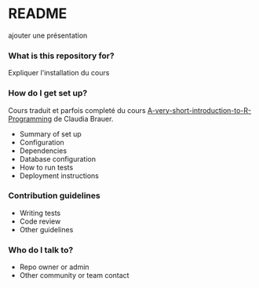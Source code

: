 # README #

ajouter une présentation

### What is this repository for? ###
Expliquer l'installation du cours

### How do I get set up? ###

Cours traduit et parfois completé du cours [A-very-short-introduction-to-R-Programming](https://github.com/ClaudiaBrauer/A-very-short-introduction-to-R) de Claudia Brauer.

* Summary of set up
* Configuration
* Dependencies
* Database configuration
* How to run tests
* Deployment instructions

### Contribution guidelines ###

* Writing tests
* Code review
* Other guidelines

### Who do I talk to? ###

* Repo owner or admin
* Other community or team contact
